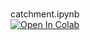 <br>

catchment.ipynb<br>[![Open In Colab](https://colab.research.google.com/assets/colab-badge.svg)](https://colab.research.google.com/github/premodelling/infections/blob/develop/notebooks/catchment.ipynb)

<br>
<br>

<br>
<br>

<br>
<br>

<br>
<br>